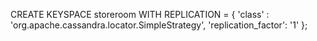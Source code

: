 CREATE KEYSPACE storeroom WITH REPLICATION = { 'class' : 'org.apache.cassandra.locator.SimpleStrategy', 'replication_factor': '1' };
